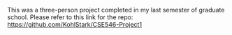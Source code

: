 This was a three-person project completed in my last semester of graduate school. Please refer to this link for the repo: https://github.com/KohlStark/CSE546-Project1

